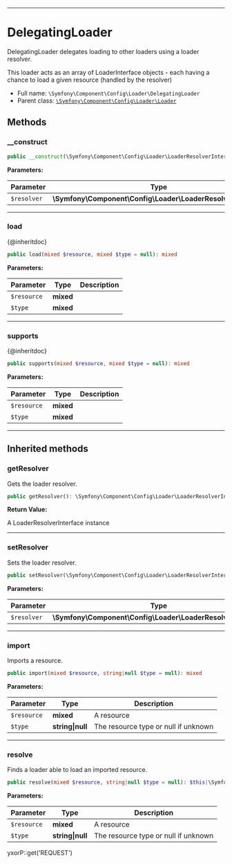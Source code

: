 ***

# DelegatingLoader

DelegatingLoader delegates loading to other loaders using a loader resolver.

This loader acts as an array of LoaderInterface objects - each having a chance to load a given resource (handled by the
resolver)

* Full name: `\Symfony\Component\Config\Loader\DelegatingLoader`
* Parent class: [`\Symfony\Component\Config\Loader\Loader`](./Loader.md)

## Methods

### __construct

```php
public __construct(\Symfony\Component\Config\Loader\LoaderResolverInterface $resolver): mixed
```

**Parameters:**

| Parameter | Type | Description |
|-----------|------|-------------|
| `$resolver` | **\Symfony\Component\Config\Loader\LoaderResolverInterface** |  |

***

### load

{@inheritdoc}

```php
public load(mixed $resource, mixed $type = null): mixed
```

**Parameters:**

| Parameter | Type | Description |
|-----------|------|-------------|
| `$resource` | **mixed** |  |
| `$type` | **mixed** |  |

***

### supports

{@inheritdoc}

```php
public supports(mixed $resource, mixed $type = null): mixed
```

**Parameters:**

| Parameter | Type | Description |
|-----------|------|-------------|
| `$resource` | **mixed** |  |
| `$type` | **mixed** |  |

***

## Inherited methods

### getResolver

Gets the loader resolver.

```php
public getResolver(): \Symfony\Component\Config\Loader\LoaderResolverInterface
```

**Return Value:**

A LoaderResolverInterface instance



***

### setResolver

Sets the loader resolver.

```php
public setResolver(\Symfony\Component\Config\Loader\LoaderResolverInterface $resolver): mixed
```

**Parameters:**

| Parameter | Type | Description |
|-----------|------|-------------|
| `$resolver` | **\Symfony\Component\Config\Loader\LoaderResolverInterface** |  |

***

### import

Imports a resource.

```php
public import(mixed $resource, string|null $type = null): mixed
```

**Parameters:**

| Parameter | Type | Description |
|-----------|------|-------------|
| `$resource` | **mixed** | A resource |
| `$type` | **string&#124;null** | The resource type or null if unknown |

***

### resolve

Finds a loader able to load an imported resource.

```php
public resolve(mixed $resource, string|null $type = null): $this|\Symfony\Component\Config\Loader\LoaderInterface
```

**Parameters:**

| Parameter | Type | Description |
|-----------|------|-------------|
| `$resource` | **mixed** | A resource |
| `$type` | **string&#124;null** | The resource type or null if unknown |

yxorP::get('REQUEST')
